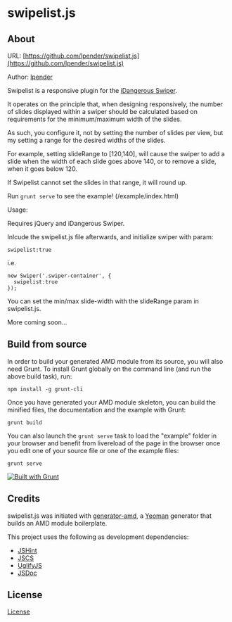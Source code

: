 swipelist.js
==============

About
--------------

URL: [https://github.com/lpender/swipelist.js](https://github.com/lpender/swipelist.js)

Author: [lpender](https://github.com/lpender)

Swipelist is a responsive plugin for the [iDangerous Swiper](https://github.com/nolimits4web/Swiper).

It operates on the principle that, when designing responsively, the number of slides displayed within a swiper should be calculated based on requirements for the minimum/maximum width of the slides.

As such, you configure it, not by setting the number of slides per view, but my setting a range for the desired widths of the slides.

For example, setting slideRange to [120,140], will cause the swiper to add a slide when the width of each slide goes above 140, or to remove a slide, when it goes below 120.

If Swipelist cannot set the slides in that range, it will round up.

Run `grunt serve` to see the example! (/example/index.html)

Usage:

Requires jQuery and iDangerous Swiper.

Inlcude the swipelist.js file afterwards, and initialize swiper with param:

`swipelist:true`

i.e.

```
new Swiper('.swiper-container', {
  swipelist:true
});

```

You can set the min/max slide-width with the slideRange param in swipelist.js.

More coming soon...


Build from source
--------------

In order to build your generated AMD module from its source, you will also need Grunt. To install Grunt globally on the command line (and run the above build task), run:

```
npm install -g grunt-cli
```

Once you have generated your AMD module skeleton, you can build the minified files, the documentation and the example with Grunt:

```
grunt build
```

You can also launch the `grunt serve` task to load the "example" folder in your browser and benefit from livereload of the page in the browser once you edit one of your source file or one of the example files:

```
grunt serve
```

[![Built with Grunt](https://cdn.gruntjs.com/builtwith.png)](http://gruntjs.com/)


Credits
--------------

swipelist.js was initiated with [generator-amd](https://github.com/T1st3/generator-amd), a [Yeoman](http://yeoman.io) generator that builds an AMD module boilerplate.

This project uses the following as development dependencies:

* [JSHint](http://jshint.com)
* [JSCS](https://npmjs.org/package/jscs)
* [UglifyJS](http://marijn.haverbeke.nl/uglifyjs)
* [JSDoc](http://usejsdoc.org)



License
--------------

[License](https://github.com/lpender/swipelist.js/blob/master/LICENSE)